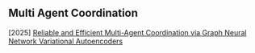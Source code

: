 ## Multi Agent Coordination

[2025] [Reliable and Efficient Multi-Agent Coordination via Graph Neural Network Variational Autoencoders](https://www.arxiv.org/abs/2503.02954)